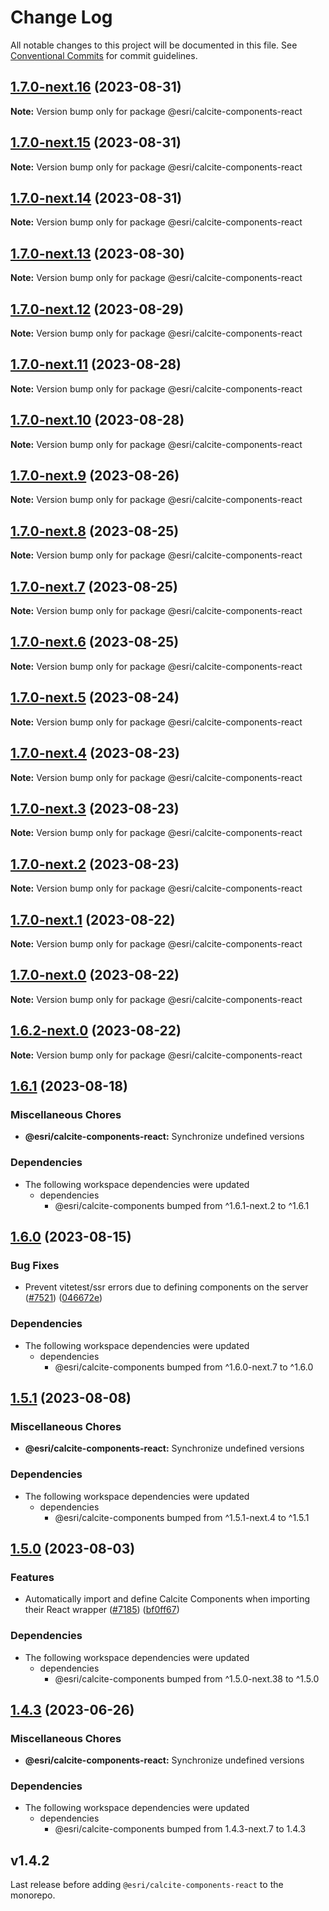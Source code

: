 # Change Log

All notable changes to this project will be documented in this file.
See [Conventional Commits](https://conventionalcommits.org) for commit guidelines.

## [1.7.0-next.16](https://github.com/Esri/calcite-design-system/compare/@esri/calcite-components-react@1.7.0-next.15...@esri/calcite-components-react@1.7.0-next.16) (2023-08-31)

**Note:** Version bump only for package @esri/calcite-components-react

## [1.7.0-next.15](https://github.com/Esri/calcite-design-system/compare/@esri/calcite-components-react@1.7.0-next.14...@esri/calcite-components-react@1.7.0-next.15) (2023-08-31)

**Note:** Version bump only for package @esri/calcite-components-react

## [1.7.0-next.14](https://github.com/Esri/calcite-design-system/compare/@esri/calcite-components-react@1.7.0-next.13...@esri/calcite-components-react@1.7.0-next.14) (2023-08-31)

**Note:** Version bump only for package @esri/calcite-components-react

## [1.7.0-next.13](https://github.com/Esri/calcite-design-system/compare/@esri/calcite-components-react@1.7.0-next.12...@esri/calcite-components-react@1.7.0-next.13) (2023-08-30)

**Note:** Version bump only for package @esri/calcite-components-react

## [1.7.0-next.12](https://github.com/Esri/calcite-design-system/compare/@esri/calcite-components-react@1.7.0-next.11...@esri/calcite-components-react@1.7.0-next.12) (2023-08-29)

**Note:** Version bump only for package @esri/calcite-components-react

## [1.7.0-next.11](https://github.com/Esri/calcite-design-system/compare/@esri/calcite-components-react@1.7.0-next.10...@esri/calcite-components-react@1.7.0-next.11) (2023-08-28)

**Note:** Version bump only for package @esri/calcite-components-react

## [1.7.0-next.10](https://github.com/Esri/calcite-design-system/compare/@esri/calcite-components-react@1.7.0-next.9...@esri/calcite-components-react@1.7.0-next.10) (2023-08-28)

**Note:** Version bump only for package @esri/calcite-components-react

## [1.7.0-next.9](https://github.com/Esri/calcite-design-system/compare/@esri/calcite-components-react@1.7.0-next.8...@esri/calcite-components-react@1.7.0-next.9) (2023-08-26)

**Note:** Version bump only for package @esri/calcite-components-react

## [1.7.0-next.8](https://github.com/Esri/calcite-design-system/compare/@esri/calcite-components-react@1.7.0-next.7...@esri/calcite-components-react@1.7.0-next.8) (2023-08-25)

**Note:** Version bump only for package @esri/calcite-components-react

## [1.7.0-next.7](https://github.com/Esri/calcite-design-system/compare/@esri/calcite-components-react@1.7.0-next.6...@esri/calcite-components-react@1.7.0-next.7) (2023-08-25)

**Note:** Version bump only for package @esri/calcite-components-react

## [1.7.0-next.6](https://github.com/Esri/calcite-design-system/compare/@esri/calcite-components-react@1.7.0-next.5...@esri/calcite-components-react@1.7.0-next.6) (2023-08-25)

**Note:** Version bump only for package @esri/calcite-components-react

## [1.7.0-next.5](https://github.com/Esri/calcite-design-system/compare/@esri/calcite-components-react@1.7.0-next.4...@esri/calcite-components-react@1.7.0-next.5) (2023-08-24)

**Note:** Version bump only for package @esri/calcite-components-react

## [1.7.0-next.4](https://github.com/Esri/calcite-design-system/compare/@esri/calcite-components-react@1.7.0-next.3...@esri/calcite-components-react@1.7.0-next.4) (2023-08-23)

**Note:** Version bump only for package @esri/calcite-components-react

## [1.7.0-next.3](https://github.com/Esri/calcite-design-system/compare/@esri/calcite-components-react@1.7.0-next.2...@esri/calcite-components-react@1.7.0-next.3) (2023-08-23)

**Note:** Version bump only for package @esri/calcite-components-react

## [1.7.0-next.2](https://github.com/Esri/calcite-design-system/compare/@esri/calcite-components-react@1.7.0-next.1...@esri/calcite-components-react@1.7.0-next.2) (2023-08-23)

**Note:** Version bump only for package @esri/calcite-components-react

## [1.7.0-next.1](https://github.com/Esri/calcite-design-system/compare/@esri/calcite-components-react@1.7.0-next.0...@esri/calcite-components-react@1.7.0-next.1) (2023-08-22)

**Note:** Version bump only for package @esri/calcite-components-react

## [1.7.0-next.0](https://github.com/Esri/calcite-design-system/compare/@esri/calcite-components-react@1.6.2-next.0...@esri/calcite-components-react@1.7.0-next.0) (2023-08-22)

**Note:** Version bump only for package @esri/calcite-components-react

## [1.6.2-next.0](https://github.com/Esri/calcite-design-system/compare/@esri/calcite-components-react@1.6.1...@esri/calcite-components-react@1.6.2-next.0) (2023-08-22)

**Note:** Version bump only for package @esri/calcite-components-react

## [1.6.1](https://github.com/Esri/calcite-design-system/compare/@esri/calcite-components-react@1.6.0...@esri/calcite-components-react@1.6.1) (2023-08-18)

### Miscellaneous Chores

- **@esri/calcite-components-react:** Synchronize undefined versions

### Dependencies

- The following workspace dependencies were updated
  - dependencies
    - @esri/calcite-components bumped from ^1.6.1-next.2 to ^1.6.1

## [1.6.0](https://github.com/Esri/calcite-design-system/compare/@esri/calcite-components-react@1.5.1...@esri/calcite-components-react@1.6.0) (2023-08-15)

### Bug Fixes

- Prevent vitetest/ssr errors due to defining components on the server ([#7521](https://github.com/Esri/calcite-design-system/issues/7521)) ([046672e](https://github.com/Esri/calcite-design-system/commit/046672e8a0145b4519f438f1819d515031e14eb3))

### Dependencies

- The following workspace dependencies were updated
  - dependencies
    - @esri/calcite-components bumped from ^1.6.0-next.7 to ^1.6.0

## [1.5.1](https://github.com/Esri/calcite-design-system/compare/@esri/calcite-components-react@1.5.0...@esri/calcite-components-react@1.5.1) (2023-08-08)

### Miscellaneous Chores

- **@esri/calcite-components-react:** Synchronize undefined versions

### Dependencies

- The following workspace dependencies were updated
  - dependencies
    - @esri/calcite-components bumped from ^1.5.1-next.4 to ^1.5.1

## [1.5.0](https://github.com/Esri/calcite-design-system/compare/@esri/calcite-components-react@1.4.3...@esri/calcite-components-react@1.5.0) (2023-08-03)

### Features

- Automatically import and define Calcite Components when importing their React wrapper ([#7185](https://github.com/Esri/calcite-design-system/issues/7185)) ([bf0ff67](https://github.com/Esri/calcite-design-system/commit/bf0ff6737f882005f925031171ae9c9d57b41579))

### Dependencies

- The following workspace dependencies were updated
  - dependencies
    - @esri/calcite-components bumped from ^1.5.0-next.38 to ^1.5.0

## [1.4.3](https://github.com/Esri/calcite-design-system/compare/@esri/calcite-components-react@1.4.2...@esri/calcite-components-react@1.4.3) (2023-06-26)

### Miscellaneous Chores

- **@esri/calcite-components-react:** Synchronize undefined versions

### Dependencies

- The following workspace dependencies were updated
  - dependencies
    - @esri/calcite-components bumped from 1.4.3-next.7 to 1.4.3

## v1.4.2

Last release before adding `@esri/calcite-components-react` to the monorepo.
